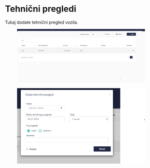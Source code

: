 # Tehnični pregledi

Tukaj dodate tehnični pregled vozila.

<figure><img src="../.gitbook/assets/image (247).png" alt=""><figcaption></figcaption></figure>

<figure><img src="../.gitbook/assets/image (248).png" alt=""><figcaption></figcaption></figure>
